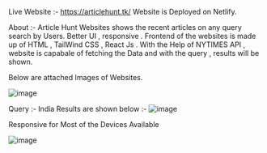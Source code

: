 Live Website  :- https://articlehunt.tk/
Website is Deployed on Netlify.

About :- 
Article Hunt Websites shows the recent articles on any query search by Users.
Better UI , responsive .
Frontend of the websites is made up of HTML , TailWind CSS , React Js .
With the Help of NYTIMES API , website is capabale of fetching the Data and with the query , results will be shown.

Below are attached Images of Websites.

![image](https://user-images.githubusercontent.com/86094260/180693271-c1b2a1d7-32ca-4c1e-96b7-281b1239437a.png)


Query :- India 
Results are shown below :- 
 ![image](https://user-images.githubusercontent.com/86094260/180693343-45a025cb-4004-4906-847f-113b0753b267.png)


Responsive for Most of the Devices Available

![image](https://user-images.githubusercontent.com/86094260/180693430-a5e916d2-9a79-481d-9b6e-d3e015130d0a.png)





